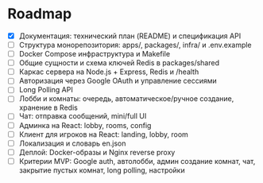# Roadmap

- [x] Документация: технический план (README) и спецификация API
- [ ] Структура монорепозитория: apps/, packages/, infra/ и .env.example
- [ ] Docker Compose инфраструктура и Makefile
- [ ] Общие сущности и схема ключей Redis в packages/shared
- [ ] Каркас сервера на Node.js + Express, Redis и /health
- [ ] Авторизация через Google OAuth и управление сессиями
- [ ] Long Polling API
- [ ] Лобби и комнаты: очередь, автоматическое/ручное создание, хранение в Redis
- [ ] Чат: отправка сообщений, mini/full UI
- [ ] Админка на React: lobby, rooms, config
- [ ] Клиент для игроков на React: landing, lobby, room
- [ ] Локализация и словарь en.json
- [ ] Деплой: Docker-образы и Nginx reverse proxy
- [ ] Критерии MVP: Google auth, автолобби, админ создание комнат, чат, закрытие пустых комнат, long polling, настройки
